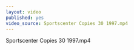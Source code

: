 ```yaml
---
layout: video
published: yes
video_source: Sportscenter Copies 30 1997.mp4
---
```

Sportscenter Copies 30 1997.mp4
